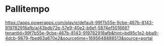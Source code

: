 # Pallitempo
https://apps.powerapps.com/play/e/default-99f7b55e-9cbe-467b-8143-919782918afb/a/43bdb72e-57e9-40e2-b6ef-5874ef501666?tenantId=99f7b55e-9cbe-467b-8143-919782918afb&hint=bd95c1e2-bba9-4dcb-9879-fbed63a670e2&sourcetime=1695648888513&source=portal
